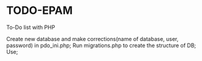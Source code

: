 # TODO-EPAM
To-Do list with PHP

Create new database and make corrections(name of database, user, password) in pdo_ini.php;
Run migrations.php to create the structure of DB;
Use;
